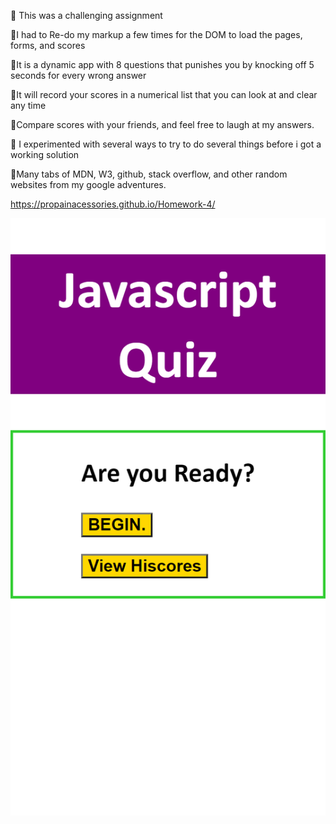 🐓 This was a challenging assignment

🐓I had to Re-do my markup a few times for the DOM to load the pages, forms, and
    scores

🐓It is a dynamic app with 8 questions that punishes you by knocking off 5
    seconds for every wrong answer

🐓It will record your scores in a numerical list that you can look at
    and clear any time

🐓Compare scores with your friends, and feel free to laugh at my answers.

🐓 I experimented with several ways to try to do several things before i got a 
    working solution

🐓Many tabs of MDN, W3, github, stack overflow, and other random websites
    from my google adventures.

https://propainacessories.github.io/Homework-4/

![](Assets/_E__GT-Coding-BootCamp_Homework-4_index.html(iPhone%20SE).png)